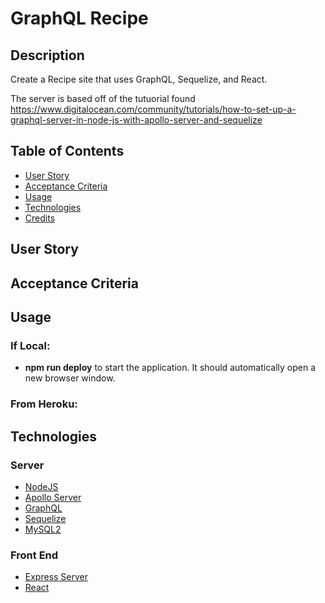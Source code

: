 # GraphQL Recipe

## Description

Create a Recipe site that uses GraphQL, Sequelize, and React.

The server is based off of the tutuorial found https://www.digitalocean.com/community/tutorials/how-to-set-up-a-graphql-server-in-node-js-with-apollo-server-and-sequelize

## Table of Contents

- [User Story](#user-story)
- [Acceptance Criteria](#acceptance-criteria)
- [Usage](#usage)
- [Technologies](#technologies)
- [Credits](#credits)

## User Story

## Acceptance Criteria

## Usage

### If Local:

- **npm run deploy** to start the application. It should automatically open a new browser window.

### From Heroku:

## Technologies

### Server

- [NodeJS](https://nodejs.org/en/)
- [Apollo Server](https://www.npmjs.com/package/apollo-server-express)
- [GraphQL](https://graphql.org/)
- [Sequelize](https://www.npmjs.com/package/sequelize)
- [MySQL2](https://www.npmjs.com/package/mysql2)

### Front End

- [Express Server](https://expressjs.com/)
- [React](https://reactjs.org/)
